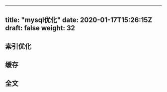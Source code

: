 
---
title: "mysql优化"
date: 2020-01-17T15:26:15Z
draft: false
weight: 32
---


## 索引优化


## 缓存

## 全文